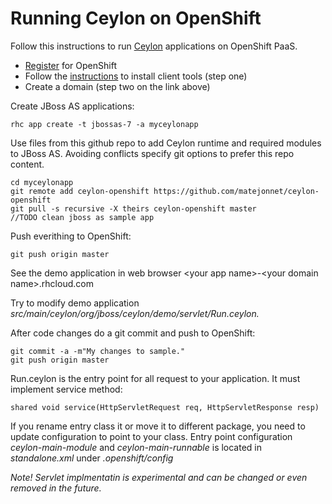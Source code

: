 # Running Ceylon on OpenShift

Follow this instructions to run [Ceylon](http://ceylon-lang.org/) applications on OpenShift PaaS.

* [Register](https://openshift.redhat.com/app/account/new) for OpenShift
* Follow the [instructions](https://openshift.redhat.com/app/getting_started) to install client tools (step one)
* Create a domain (step two on the link above)

Create JBoss AS applications:

    rhc app create -t jbossas-7 -a myceylonapp
    
Use files from this github repo to add Ceylon runtime and required modules to JBoss AS.
Avoiding conflicts specify git options to prefer this repo content. 

    cd myceylonapp
    git remote add ceylon-openshift https://github.com/matejonnet/ceylon-openshift
    git pull -s recursive -X theirs ceylon-openshift master
    //TODO clean jboss as sample app

Push everithing to OpenShift:

    git push origin master
    
See the demo application in web browser \<your app name\>-\<your domain name\>.rhcloud.com

Try to modify demo application *src/main/ceylon/org/jboss/ceylon/demo/servlet/Run.ceylon.*

After code changes do a git commit and push to OpenShift:

    git commit -a -m"My changes to sample."
    git push origin master
   
Run.ceylon is the entry point for all request to your application. It must implement service method: 

    shared void service(HttpServletRequest req, HttpServletResponse resp) 

If you rename entry class it or move it to different package, 
you need to update configuration to point to your class. 
Entry point configuration *ceylon-main-module* and *ceylon-main-runnable* is located in *standalone.xml* under *.openshift/config*   

*Note! Servlet implmentatin is experimental and can be changed or even removed in the future.*
